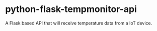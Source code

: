 # python-flask-tempmonitor-api

A Flask based API that will receive temperature data from a IoT device.
